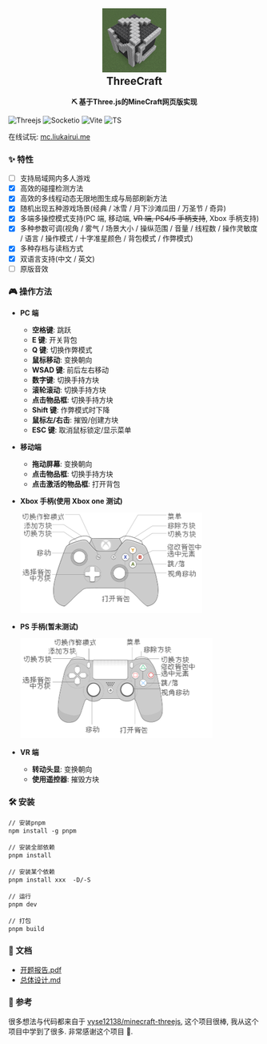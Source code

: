 <h2 align="center">
<img src="./doc/img/logo.png" width="128" height="128"/>
<br/>ThreeCraft
</h2>

<p align="center"><strong>⛏ 基于Three.js的MineCraft网页版实现</strong></p>

![Threejs](https://img.shields.io/badge/Three.js-000000?style=flat-square&logo=Three.js&logoColor=white) ![Socketio](https://img.shields.io/badge/Socket.io-010101?style=flat-square&logo=Socket.io&logoColor=white) ![Vite](https://img.shields.io/badge/Vite-646CFF?style=flat-square&logo=Vite&logoColor=white) ![TS](https://img.shields.io/badge/TypeScript-3178C6?style=flat-square&logo=TypeScript&logoColor=white)

在线试玩: [mc.liukairui.me](https://mc.liukairui.me)

### ✨ 特性

- [ ] 支持局域网内多人游戏
- [x] 高效的碰撞检测方法
- [x] 高效的多线程动态无限地图生成与局部刷新方法
- [x] 随机出现五种游戏场景(经典 / 冰雪 / 月下沙滩瓜田 / 万圣节 / 奇异)
- [x] 多端多操控模式支持(PC 端, 移动端, ~~VR 端, PS4/5 手柄支持~~, Xbox 手柄支持)
- [x] 多种参数可调(视角 / 雾气 / 场景大小 / 操纵范围 / 音量 / 线程数 / 操作灵敏度 / 语言 / 操作模式 / 十字准星颜色 / 背包模式 / 作弊模式)
- [x] 多种存档与读档方式
- [x] 双语言支持(中文 / 英文)
- [ ] 原版音效

### 🎮️ 操作方法

- **PC 端**

  - **空格键**: 跳跃
  - **E 键**: 开关背包
  - **Q 键**: 切换作弊模式
  - **鼠标移动**: 变换朝向
  - **WSAD 键**: 前后左右移动
  - **数字键**: 切换手持方块
  - **滚轮滚动**: 切换手持方块
  - **点击物品框**: 切换手持方块
  - **Shift 键**: 作弊模式时下降
  - **鼠标左/右击**: 摧毁/创建方块
  - **ESC 键**: 取消鼠标锁定/显示菜单
- **移动端**

  - **拖动屏幕**: 变换朝向
  - **点击物品框**: 切换手持方块
  - **点击激活的物品框**: 打开背包

- **Xbox 手柄(使用 Xbox one 测试)**

  <img src="./doc/img/xbox-cn.png" height="200px"/>

- **PS 手柄(暂未测试)**

  <img src="./doc/img/ps-cn.png" height="200px"/>

- **VR 端**

  - **转动头显**: 变换朝向
  - **使用遥控器**: 摧毁方块

### 🛠️ 安装

```shell
// 安装pnpm
npm install -g pnpm

// 安装全部依赖
pnpm install

// 安装某个依赖
pnpm install xxx  -D/-S

// 运行
pnpm dev

// 打包
pnpm build
```

### 📃 文档

- [开题报告.pdf](./doc/opening-report/build/slides-export.pdf)
- [总体设计.md](./doc/overall-design)

### 🥰 参考

很多想法与代码都来自于 [vyse12138/minecraft-threejs](https://github.com/vyse12138/minecraft-threejs), 这个项目很棒, 我从这个项目中学到了很多. 非常感谢这个项目 🌹.
